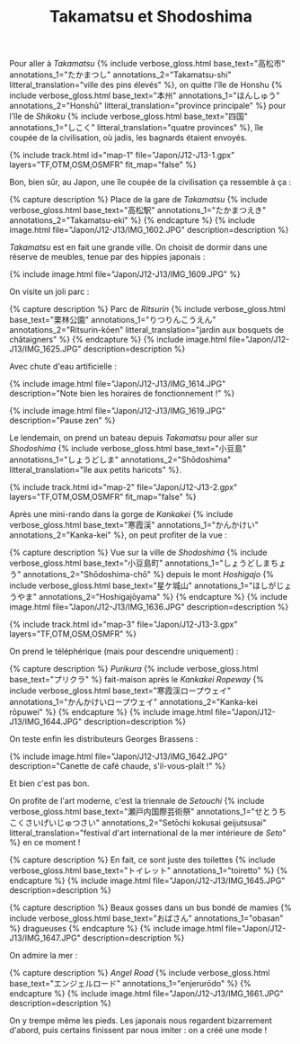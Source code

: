 ﻿---
title: "Takamatsu et Shodoshima"
permalink: /Japon/J12-J13/
sidebar:
  nav: "japon"
enable_tracks: true
---

Pour aller à *Takamatsu*
{% include verbose_gloss.html base_text="高松市" annotations_1="たかまつし" annotations_2="Takamatsu-shi" litteral_translation="ville des pins élevés" %},
on quitte l'île de Honshu
{% include verbose_gloss.html base_text="本州" annotations_1="ほんしゅう" annotations_2="Honshū" litteral_translation="province principale" %}
pour l'île de *Shikoku*
{% include verbose_gloss.html base_text="四国" annotations_1="しこく" litteral_translation="quatre provinces" %},
île coupée de la civilisation, où jadis, les bagnards étaient envoyés.

{% include track.html id="map-1" file="Japon/J12-J13-1.gpx" layers="TF,OTM,OSM,OSMFR" fit_map="false" %}

Bon, bien sûr, au Japon, une île coupée de la civilisation ça ressemble à ça :

{% capture description %}
Place de la gare de *Takamatsu*
{% include verbose_gloss.html base_text="高松駅" annotations_1="たかまつえき" annotations_2="Takamatsu-eki" %}
{% endcapture %}
{% include image.html file="Japon/J12-J13/IMG_1602.JPG" description=description %}

*Takamatsu* est en fait une grande ville.
On choisit de dormir dans une réserve de meubles, tenue par des hippies japonais :

{% include image.html file="Japon/J12-J13/IMG_1609.JPG" %}

On visite un joli parc :

{% capture description %}
Parc de *Ritsurin*
{% include verbose_gloss.html base_text="栗林公園" annotations_1="りつりんこうえん" annotations_2="Ritsurin-kōen" litteral_translation="jardin aux bosquets de châtaigners" %}
{% endcapture %}
{% include image.html file="Japon/J12-J13/IMG_1625.JPG" description=description %}

Avec chute d'eau artificielle :

{% include image.html file="Japon/J12-J13/IMG_1614.JPG" description="Note bien les horaires de fonctionnement !" %}

{% include image.html file="Japon/J12-J13/IMG_1619.JPG" description="Pause zen" %}

Le lendemain, on prend un bateau depuis *Takamatsu* pour aller sur *Shodoshima*
{% include verbose_gloss.html base_text="小豆島" annotations_1="しょうどしま" annotations_2="Shōdoshima" litteral_translation="île aux petits haricots" %}.

{% include track.html id="map-2" file="Japon/J12-J13-2.gpx" layers="TF,OTM,OSM,OSMFR" fit_map="false" %}

Après une mini-rando dans la gorge de *Kankakei*
{% include verbose_gloss.html base_text="寒霞渓" annotations_1="かんかけい" annotations_2="Kanka-kei" %},
on peut profiter de la vue :

{% capture description %}
Vue sur la ville de *Shodoshima*
{% include verbose_gloss.html base_text="小豆島町" annotations_1="しょうどしまちょう" annotations_2="Shōdoshima-chō" %}
depuis le mont *Hoshigajo*
{% include verbose_gloss.html base_text="星ケ城山" annotations_1="ほしがじょうやま" annotations_2="Hoshigajōyama" %}
{% endcapture %}
{% include image.html file="Japon/J12-J13/IMG_1636.JPG" description=description %}

{% include track.html id="map-3" file="Japon/J12-J13-3.gpx" layers="TF,OTM,OSM,OSMFR" %}

On prend le téléphérique (mais pour descendre uniquement) :

{% capture description %}
*Purikura*
{% include verbose_gloss.html base_text="プリクラ" %}
fait-maison après le *Kankakei Ropeway*
{% include verbose_gloss.html base_text="寒霞渓ロープウェイ" annotations_1="かんかけいロープウェイ" annotations_2="Kanka-kei rōpuwei" %}
{% endcapture %}
{% include image.html file="Japon/J12-J13/IMG_1644.JPG" description=description %}

On teste enfin les distributeurs Georges Brassens :

{% include image.html file="Japon/J12-J13/IMG_1642.JPG" description="Canette de café chaude, s'il-vous-plaît !" %}

Et bien c'est pas bon.

On profite de l'art moderne, c'est la triennale de *Setouchi*
{% include verbose_gloss.html base_text="瀬戸内国際芸術祭" annotations_1="せとうちこくさいげいじゅつさい" annotations_2="Setōchi kokusai geijutsusai" litteral_translation="festival d'art international de la mer intérieure de *Seto*" %}
en ce moment !

{% capture description %}
En fait, ce sont juste des toilettes
{% include verbose_gloss.html base_text="トイレット" annotations_1="toiretto" %}
{% endcapture %}
{% include image.html file="Japon/J12-J13/IMG_1645.JPG" description=description %}

{% capture description %}
Beaux gosses dans un bus bondé de mamies
{% include verbose_gloss.html base_text="おばさん" annotations_1="obasan" %}
dragueuses
{% endcapture %}
{% include image.html file="Japon/J12-J13/IMG_1647.JPG" description=description %}

On admire la mer :

{% capture description %}
*Angel Road*
{% include verbose_gloss.html base_text="エンジェルロード" annotations_1="enjerurōdo" %}
{% endcapture %}
{% include image.html file="Japon/J12-J13/IMG_1661.JPG" description=description %}

On y trempe même les pieds. Les japonais nous regardent bizarrement d'abord, puis certains finissent par nous imiter : on a créé une mode !
